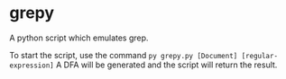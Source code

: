 # grepy
A python script which emulates grep.

To start the script, use the command `py grepy.py [Document] [regular-expression]` A DFA will be generated and the script will return the result.
